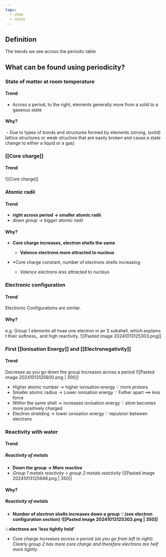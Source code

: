 ```yaml
---
tags:
  - chem
  - notes
---
```


## Definition
The trends we see across the periodic table

## What can be found using periodicity?

### State of matter at room temperature
#### Trend
- Across a period, to the right, elements generally more from a solid to a gaseous state
#### Why?
 - Due to types of bonds and structures formed by elements (strong, (solid) lattice structures or weak structres that are easily broken and cause a state change to either a liquid or a gas)

### [[Core charge]]
#### Trend
![[Core charge]]



### Atomic radii
#### Trend
- **right across period $\rightarrow$ smaller atomic radii**
- *down group $\rightarrow$ bigger atomic radii*
#### Why?
- **Core charge increases, electron shells the same**
	- **Valence electrons more attracted to nucleus**

- *Core charge constant, number of electrons shells increasing
	- *Valence electrons less attracted to nucleus*


### Electronic configuration
#### Trend
Electronic Configurations are similar.
#### Why?
e.g. Group 1 elements all hvae one electron in an S subshell, which explains t their softness,. and high reactivity. 
![[Pasted image 20241013125303.png]]

### First [[Ionisation Energy]] and [[Electronegativity]]
#### Trend
Decrease as you go down the group
Increases across a period
![[Pasted image 20241013125600.png | 300]]
 
- Higher atomic number $\rightarrow$ higher ionisation energy $\because$ more protons
-  Smaller atomic radius $\rightarrow$ Lower ionisation energy $\because$ Futher apart $\implies$ less force
- Within the same shell $\rightarrow$ increases ionisation energy $\because$ atom becomes more positively charged
- Electron shielding $\rightarrow$ lower ionisation energy $\because$ repulsion between electrons


### Reactivity with water
#### Trend
##### Reactivity of metals
- **Down the group $\rightarrow$ More reactive**
- *Group 1 metals reactivity > group 2 metals reactivity*
![[Pasted image 20241013125948.png | 350]]

#### Why?

##### Reactivity of metals
- **Number of electron shells increases down a group $\because$ (see electron configuration section)** 
	**![[Pasted image 20241013125303.png | 350]]**

**$\therefore$ electrons are 'less tightly held'**

- *Core charge increases across a period (as you go from left to right). Clearly group 2 has more core charge and therefore electrons are helf more tightly*